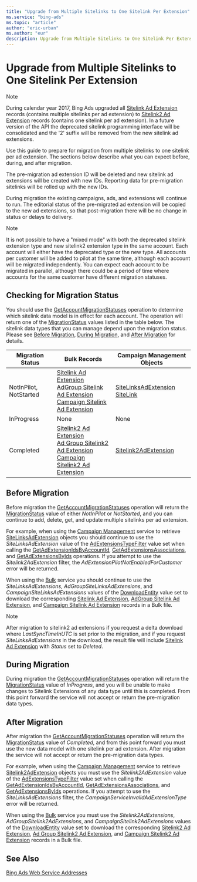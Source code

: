 ```yaml
---
title: "Upgrade from Multiple Sitelinks to One Sitelink Per Extension"
ms.service: "bing-ads"
ms.topic: "article"
author: "eric-urban"
ms.author: "eur"
description: Upgrade from Multiple Sitelinks to One Sitelink Per Extension.
---
```

# Upgrade from Multiple Sitelinks to One Sitelink Per Extension
> [!NOTE]
> During calendar year 2017, Bing Ads upgraded all [Sitelink Ad Extension](../bulk-service/sitelink-ad-extension.md) records (contains multiple sitelinks per ad extension) to [Sitelink2 Ad Extension](../bulk-service/sitelink2-ad-extension.md) records (contains one sitelink per ad extension). In a future version of the API the deprecated sitelink programming interface will be consolidated and the '2' suffix will be removed from the new sitelink ad extensions.

Use this guide to prepare for migration from multiple sitelinks to one sitelink per ad extension. The sections below describe what you can expect before, during, and after migration.

The pre-migration ad extension ID will be deleted and new sitelink ad extensions will be created with new IDs. Reporting data for pre-migration sitelinks will be rolled up with the new IDs.

During migration the existing campaigns, ads, and extensions will continue to run. The editorial status of the pre-migrated ad extension will be copied to the new ad extensions, so that post-migration there will be no change in status or delays to delivery.   

> [!NOTE]
> It is not possible to have a "mixed mode" with both the deprecated sitelink extension type and new sitelink2 extension type in the same account. Each account will either have the deprecated type or the new type. All accounts per customer will be added to pilot at the same time, although each account will be migrated independently. You can expect each account to be migrated in parallel, although there could be a period of time where accounts for the same customer have different migration statuses.

## <a name="getmigrationstatus"></a> Checking for Migration Status
You should use the [GetAccountMigrationStatuses](~/campaign-management-service/getaccountmigrationstatuses.md) operation to determine which sitelink data model is in effect for each account. The operation will return one of the [MigrationStatus](~/campaign-management-service/migrationstatus.md) values listed in the table below. The sitelink data types that you can manage depend upon the migration status. Please see [Before Migration](#beforemigration), [During Migration](#migrationinprogress), and [After Migration](#migrationcompleted) for details.  

Migration Status|Bulk Records|Campaign Management Objects  
---------|---------|---------
NotInPilot, NotStarted|[Sitelink Ad Extension](~/bulk-service/sitelink-ad-extension.md)<br/>[AdGroup Sitelink Ad Extension](~/bulk-service/adgroup-sitelink-ad-extension.md)<br/>[Campaign Sitelink Ad Extension](~/bulk-service/campaign-sitelink-ad-extension.md) |[SiteLinksAdExtension](~/campaign-management-service/sitelinksadextension.md)<br/>[SiteLink](~/campaign-management-service/sitelink.md)         
InProgress|None|None         
Completed|[Sitelink2 Ad Extension](~/bulk-service/sitelink2-ad-extension.md)<br/>[Ad Group Sitelink2 Ad Extension](~/bulk-service/ad-group-sitelink2-ad-extension.md)<br/>[Campaign Sitelink2 Ad Extension](~/bulk-service/campaign-sitelink2-ad-extension.md) |[Sitelink2AdExtension](~/campaign-management-service/sitelink2adextension.md) 

## <a name="beforemigration"></a>Before Migration
Before migration the [GetAccountMigrationStatuses](~/campaign-management-service/getaccountmigrationstatuses.md) operation will return the [MigrationStatus](~/campaign-management-service/migrationstatus.md) value of either *NotInPilot* or *NotStarted*, and you can continue to add, delete, get, and update multiple sitelinks per ad extension. 

For example, when using the [Campaign Management](~/campaign-management-service/campaign-management-service-reference.md) service to retrieve [SiteLinksAdExtension](~/campaign-management-service/sitelinksadextension.md) objects you should continue to use the *SiteLinksAdExtension* value of the [AdExtensionsTypeFilter](~/campaign-management-service/adextensionstypefilter.md) value set when calling the [GetAdExtensionIdsByAccountId](~/campaign-management-service/getadextensionidsbyaccountid.md), [GetAdExtensionsAssociations](~/campaign-management-service/getadextensionsassociations.md), and [GetAdExtensionsByIds](~/campaign-management-service/getadextensionsbyids.md) operations. If you attempt to use the *Sitelink2AdExtension* filter, the *AdExtensionPilotNotEnabledForCustomer* error will be returned.

When using the [Bulk](~/bulk-service/bulk-service-reference.md) service you should continue to use the *SiteLinksAdExtensions*, *AdGroupSiteLinksAdExtensions*, and *CampaignSiteLinksAdExtensions* values of the [DownloadEntity](~/bulk-service/downloadentity.md) value set to download the corresponding [Sitelink Ad Extension](~/bulk-service/sitelink-ad-extension.md), [AdGroup Sitelink Ad Extension](~/bulk-service/adgroup-sitelink-ad-extension.md), and [Campaign Sitelink Ad Extension](~/bulk-service/campaign-sitelink-ad-extension.md) records in a Bulk file.  

> [!NOTE]
> After migration to sitelink2 ad extensions if you request a delta download where *LastSyncTimeInUTC* is set prior to the migration, and if you request *SiteLinksAdExtensions* in the download, the result file will include [Sitelink Ad Extension](~/bulk-service/sitelink-ad-extension.md) with *Status* set to *Deleted*. 

## <a name="migrationinprogress"></a>During Migration
During migration the [GetAccountMigrationStatuses](~/campaign-management-service/getaccountmigrationstatuses.md) operation will return the [MigrationStatus](~/campaign-management-service/migrationstatus.md) value of *InProgress*, and you will be unable to make changes to Sitelink Extensions of any data type until this is completed. From this point forward the service will not accept or return the pre-migration data types. 

## <a name="migrationcompleted"></a>After Migration
After migration the [GetAccountMigrationStatuses](~/campaign-management-service/getaccountmigrationstatuses.md) operation will return the [MigrationStatus](~/campaign-management-service/migrationstatus.md) value of *Completed*, and from this point forward you must use the new data model with one sitelink per ad extension. After migration the service will not accept or return the pre-migration data types. 

For example, when using the [Campaign Management](~/campaign-management-service/campaign-management-service-reference.md) service to retrieve [Sitelink2AdExtension](~/campaign-management-service/sitelink2adextension.md) objects you must use the *Sitelink2AdExtension* value of the [AdExtensionsTypeFilter](~/campaign-management-service/adextensionstypefilter.md) value set when calling the [GetAdExtensionIdsByAccountId](~/campaign-management-service/getadextensionidsbyaccountid.md), [GetAdExtensionsAssociations](~/campaign-management-service/getadextensionsassociations.md), and [GetAdExtensionsByIds](~/campaign-management-service/getadextensionsbyids.md) operations. If you attempt to use the *SiteLinksAdExtensions* filter, the *CampaignServiceInvalidAdExtensionType* error will be returned.

When using the [Bulk](~/bulk-service/bulk-service-reference.md) service you must use the *Sitelink2AdExtensions*, *AdGroupSitelink2AdExtensions*, and *CampaignSitelink2AdExtensions* values of the [DownloadEntity](~/bulk-service/downloadentity.md) value set to download the corresponding [Sitelink2 Ad Extension](~/bulk-service/sitelink2-ad-extension.md), [Ad Group Sitelink2 Ad Extension](~/bulk-service/ad-group-sitelink2-ad-extension.md), and [Campaign Sitelink2 Ad Extension](~/bulk-service/campaign-sitelink2-ad-extension.md) records in a Bulk file.  


## See Also
[Bing Ads Web Service Addresses](web-service-addresses.md)  

